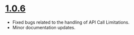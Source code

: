 # [1.0.6](https://www.github.com/rajakodumuri/replicon-handler/releases)
- Fixed bugs related to the handling of API Call Limitations.
- Minor documentation updates.
